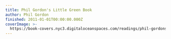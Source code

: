 ```yaml
---
title: Phil Gordon's Little Green Book
author: Phil Gordon
finished: 2011-01-01T00:00:00.000Z
coverImage: >-
  https://book-covers.nyc3.digitaloceanspaces.com/readings/phil-gordons-little-green-book-01.jpg
---
```

